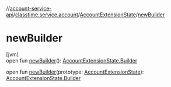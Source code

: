 //[account-service-api](../../../index.md)/[classtime.service.account](../index.md)/[AccountExtensionState](index.md)/[newBuilder](new-builder.md)

# newBuilder

[jvm]\
open fun [newBuilder](new-builder.md)(): [AccountExtensionState.Builder](-builder/index.md)

open fun [newBuilder](new-builder.md)(prototype: [AccountExtensionState](index.md)): [AccountExtensionState.Builder](-builder/index.md)
